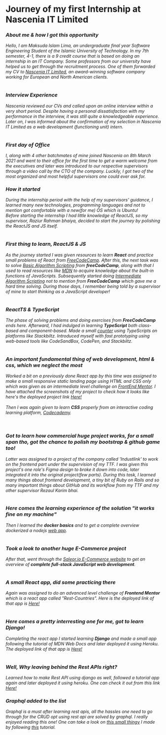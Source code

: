 <h1>Journey of my first Internship at Nascenia IT Limited</h1>

<h3> <em> About me & how I got this opportunity </h3>

Hello, I am Maksuda Islam Lima, an undergraduate final year Software Engineering Student of the Islamic University of Technology. In my 7th semester, 4-1, there is a 9 credit course that is based on doing an internship in an IT Company. Some professors from our university have helped us to get through the recruitment process. One of them forwarded my CV to <a href="https://nascenia.com/">Nascenia IT Limited</a>, an award-winning software company working for European and North American clients. 
<br>
<br>
<h3> <em> Interview Experience </h3>
Nascenia reviewed our CVs and called upon an online interview within a very short period. Despite having a personal dissatisfaction with my performance in the interview, it was still quite a knowledgeable experience. Later on, I was informed about the confirmation of my selection in Nascenia IT Limited as a web development (functioning unit) intern.
<br>
<br>
<h3> <em> First day of Office </h3>
I, along with 4 other batchmates of mine joined Nascenia on 8th March 2021 and went to their office for the first time to get a warm welcome from the executives and later was introduced to our respective supervisors through a video call by the CTO of the company. 
Luckily, I got two of the most organized and most helpful supervisors one could ever ask for. 
<br>
<h3><em> How it started </h3>
During the internship period with the help of my supervisors' guidance, I learned many new technologies, programming languages and not to mention got comfortable with a new(for me) OS which is Ubuntu!
<br>
Before starting the internship I had little knowledge of ReactJS, so my supervisor, Raziur Rahman bhaiya, decided to start the journey by polishing the ReactJS and JS itself. 
<br>
<br>
<h3><em> First thing to learn, ReactJS & JS </h3>
As the journey started I was given resources to learn <strong>React</strong> and practice small problems of React from <a href="https://www.freecodecamp.org/learn/front-end-libraries/#react">FreeCodeCamp</a>.
After this, the next task was to solve <a href="https://www.freecodecamp.org/learn/javascript-algorithms-and-data-structures/#basic-algorithm-scripting">Basic Algorithm Scripting</a> from <strong>freeCodeCamp</strong>, along with that I used to read resources like <a href="https://developer.mozilla.org/en-US/docs/Web/JavaScript/Reference/Global_Objects">MDN</a> to acquire knowledge about the built-in functions of JavaScripts. Subsequently started doing <a href="https://www.freecodecamp.org/learn/javascript-algorithms-and-data-structures/#intermediate-algorithm-scripting">Intermediate Algorithm Scripting</a> not to mention from <strong>FreeCodeCamp</strong> which gave me a hard time solving. During those days, I remember being told by a supervisor of mine to start thinking as a JavaScript developer! 
<br>
<br>
<h3><em> ReactTS & TypeScript </h3>
The phase of solving problems and doing exercises from <strong>FreeCodeCamp</strong> ends here. Afterward, I had indulged in learning <strong>TypeScript</strong> both class-based and component-based. Made a small <a href="https://stackblitz.com/edit/counter-reactts">counter</a> using TypeScripts on platforms like <em>Stackbiltz</em>. Introduced myself with fast prototyping using web-based tools like CodeSandBox, CodePen, and Stackbiltz. 
<br>
<br>
<h3><em>An important fundamental thing of web development, html & css, which we neglect the most </h3>
Worked a bit on a previously done React app by this time was assigned to make a small responsive static landing page using HTML and CSS only
which was given as an intermediate level challenge on <a href="https://www.frontendmentor.io/challenges/easybank-landing-page-WaUhkoDN">FrontEnd Mentor</a>.
<em>I have attached the screenshots of my project to check how it looks like</em>
here's the deployed project link
<a href="https://kima063.github.io/Easy-Bank-Landing-Page//">Here!</a>
<br>
<br>
Then I was again given to learn <strong>CSS</strong> properly from an interactive coding learning platform, <a href="https://www.codecademy.com/learn/learn-css">Codecademy</a>. 
<br>
<br>
<br>
<h3><em> Got to learn how commercial huge project works, for a small span tho, got the chance to polish my bootstrap & github game too! </h3>
Latter was assigned to a project of the company called 'Industlink' to work on the frontend part under the supervision of my TTF. I was given this project's one role's Figma design to broke it down into code, later integrated it into the original project(few parts). During this task, I learned many things about frontend development, a tiny bit of Ruby on Rails and so many important things about GitHub and its workflow from my TTF and my other supervisor Rezaul Karim bhai.
<br>
<br>
<h3><em> Here comes the learning experience of the solution "it works fine on my machine" </h3>
Then I learned the <strong>docker basics</strong> and to get a complete overview dockerized a nodejs <a href="https://github.com/kima063/nodejs-docker">web app</a>.
<br>
<br>
<h3><em> Took a look to another huge E-Commerce project </h3>
After that, went through the <a href="https://demo.saleor.io/">Saleor.io E-Commerce website</a> to get an overview of <strong>complete full-stack JavaScript web development</strong>.
<br>
<br>

<h3><em> A small React app, did some practicing there </h3>
Again was assigned to do an advanced level challenge of <strong>Frontend Mentor</strong> which is a react app called "Rest-Countries".
Here is the deployed link of that app is <a href="https://kima063.github.io/rest-countries/">Here!</a>
<br>
<br>
<h3><em> Here comes a pretty interresting one for me, got to learn Django! </h3>
Completing the react app I started learning <strong>Django</strong> and made a small app following the tutorial of <em>MDN Web Docs</em> and later deployed it using <em>Heroku</em>. 
The deployed link of that app is <a href="https://limitless-ravine-76607.herokuapp.com/">Here!</a>
<br>
<br>
<h3><em> Well, Why leaving behind the Rest APIs right? </h3>
Learned how to make Rest API using django as well, followed a tutorial app again and later deployed it using heroku.
One can check it out from this link <a href="https://sheltered-thicket-81037.herokuapp.com/">Here!</a>
<br>
<h3>Graphql added to the list</h3>
Graphql is a must after learning rest apis, all the hassles one need to go through for the CRUD opt using rest api are solved by graphql. 
I really enjoyed reading this one! One can take a look on <a href=" https://graphql-graphene-cookbook.herokuapp.com/graphql">this small thingy</a> I made by following <a href="https://docs.graphene-python.org/projects/django/en/latest/tutorial-plain/">this</a> tutorial. 
